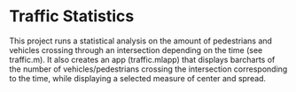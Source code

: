 # Traffic Statistics

This project runs a statistical analysis on the amount of pedestrians and vehicles crossing through an intersection depending on the time (see traffic.m).
It also creates an app (traffic.mlapp) that displays barcharts of the number of vehicles/pedestrians crossing the intersection corresponding to the time, while displaying a selected measure of center and spread.
